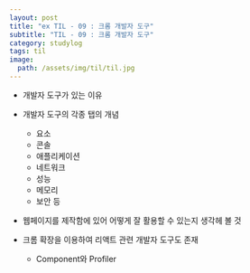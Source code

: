 ```yaml
---
layout: post
title: "ex TIL - 09 : 크롬 개발자 도구"
subtitle: "TIL - 09 : 크롬 개발자 도구"
category: studylog
tags: til
image:
  path: /assets/img/til/til.jpg
---
```


- 개발자 도구가 있는 이유

- 개발자 도구의 각종 탭의 개념

  - 요소
  - 콘솔
  - 애플리케이션
  - 네트워크
  - 성능
  - 메모리
  - 보안 등

- 웹페이지를 제작함에 있어 어떻게 잘 활용할 수 있는지 생각헤 볼 것

- 크롬 확장을 이용하여 리액트 관련 개발자 도구도 존재
  - Component와 Profiler
